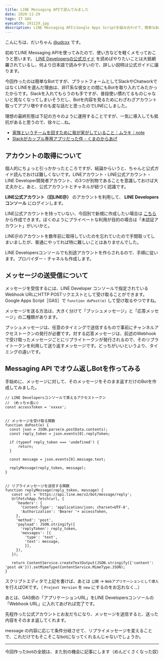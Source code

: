 ```yaml
---
title: LINE Messaging APIで遊んでみました
date: 2020-11-29
tags: IT GAS
eyecatch: 201129.jpg
description: LINE Messaging APIとGoogle Apps Scriptを組み合わせて、簡単なBotのようなものを作って遊んでみました
---
```


こんにちは、だいちゃん [@udcxx](https://twitter.com/udc_xx) です。

初めてLINE Messaging APIを使ってみたので、使い方などを軽くメモっておこうと思います。 [LINE Developersの公式ガイド](https://developers.line.biz/ja/docs/messaging-api/) を読めばやりたいことは大抵網羅されているし、何より日本語で読みやすいので、詳しい説明は公式ガイドに譲ります。

今回作ったのは簡単なBotですが、プラットフォームとしてSlackやChatworkではなくLINEを選んだ理由は、非IT系な彼女との間にもBotを取り入れてみたかったからです。Slackを入れてもらうのも手ですが、普段使い慣れてるものじゃないと見なくなってしまいそうだし、Botを内容を見るためにわざわざアカウント取ってアプリ増やすのも変な話だと思ったのでLINEにしました。

理想の最終形態は下記の方々のように運用することですが、一気に導入しても抵抗があると思うので、徐々に...ね。

* [家族というチームを回すために我が家がしていること｜ムラキ｜note](https://note.com/u_vf3/n/n01007cf1d5ee)
* [Slackがカップル専用アプリだった件 - くまのからあげ](http://kuma-no-kara-age.hatenablog.com/entry/2016/01/10/212347)

## アカウントの取得について

個人的にちょっと引っかかったところですが、結論からいうと、ちゃんと公式ガイド読んでおけば難しくないです。LINEアカウント・LINE公式アカウント・LINE Developer開発者アカウント、の3つが別物であることを意識しておけば大丈夫かと。あと、公式アカウントとチャネルが紐づく認識です。

**LINE公式アカウント（旧LINE@）** のアカウントを利用して、 **LINE Developersコンソール** にログインします。

LINE公式アカウントを持っていない、今回別で新規に作成したい場合は [こちら](https://www.linebiz.com/jp/entry/) から作成できます。ぼくのようにプライベートな利用が目的の場合は「未認証アカウント」がいいかと。

LINE＠のアカウントを数年前に取得していたのを忘れていたので手間取ってしまいましたが、普通にやってれば特に難しいことはありませんでした。

LINE Developersコンソールでも別途アカウントを作らされるので、手順に従います。プロバイダー・チャネルも作成します。

## メッセージの送受信について

メッセージを受信するには、LINE Developer コンソールで指定されているWebhook URLにHTTP POSTリクエストとして受け取ることができます。Google Apps Script［GAS］で `function doPost(e)` して受け取るやつですね。

メッセージを送る方法は、大きく分けて「プッシュメッセージ」と「応答メッセージ」の二種類があります。

プッシュメッセージは、任意のタイミングで送信するもので事前にチャンネルアクセストークンの発行が必要です。対する応答メッセージは、前述のWebhookで受け取ったメッセージごとにリプライトークンが発行されるので、そのリプライトークンを利用して送り返すメッセージです。どっちがいいというより、タイミングの違いです。

## Messaging API でオウム返しBotを作ってみる

手始めに、メッセージに対して、そのメッセージをそのまま返すだけのBotを作成してみました。

```
// LINE Developersコンソールで貰えるアクセストークン
// （めっちゃ長い）
const accessToken = 'xxxxx';


// メッセージを受け取る関数
function doPost(e) {
  const json = JSON.parse(e.postData.contents);
  const reply_token = json.events[0].replyToken;

  if (typeof reply_token === 'undefined') {
      return;
  }

  const message = json.events[0].message.text;

  replyMessage(reply_token, message);
}


// リプライメッセージを送信する関数
function replyMessage(reply_token, message) {
   const url = 'https://api.line.me/v2/bot/message/reply';
   UrlFetchApp.fetch(url, {
     'headers': {
       'Content-Type': 'application/json; charset=UTF-8',
       'Authorization': 'Bearer '+ accessToken,
     },
     'method': 'post',
     'payload': JSON.stringify({
       'replyToken': reply_token,
       'messages': [{
         'type': 'text',
         'text': message,
         }],
     }),
   });

   return ContentService.createTextOutput(JSON.stringify({'content': 'post ok'})).setMimeType(ContentService.MimeType.JSON);
}
```

スクリプトエディタで上記を書けば、あとは `公開` → `Webアプリケーションとして導入` を行えばOKです。（ `Projext Version` を `new` にするのをお忘れなく...）

あとは、GAS側の「アプリケーションURL」をLINE Developersコンソールの「Webhook URL」に入れてあげれば完了です。

先程作った公式アカウントとお友だちになり、メッセージを送信すると、送った内容をそのまま返してくれます。

message の内容に応じて条件分岐させて、リプライメッセージを変えることで、これだけでもそこそこなbotになってくれるんじゃないでしょうか。

-----

今回作ったbotの全貌は、また別の機会に記事にします（めんどくさくなった奴）
